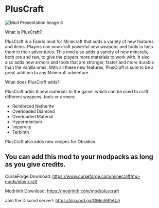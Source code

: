 # PlusCraft
![Mod Presentation Image 3](https://user-images.githubusercontent.com/75208577/234597584-7cfeda6b-cd6e-4820-88e2-222b81990cc2.png)

What is PlusCraft?

PlusCraft is a Fabric mod for Minecraft that adds a variety of new features and items. Players can now craft powerful new weapons and tools to help them in their adventures. This mod also adds a variety of new minerals, both ore and raw, to give the players more materials to work with. It also also adds new armors and tools that are stronger, faster and more durable than the vanilla ones. With all these new features, PlusCraft is sure to be a great addition to any Minecraft adventure.


What does PlusCraft adds?

PlusCraft adds 6 new materials to the game, which can be used to craft different weapons, tools or armors:

- Reinforced Netherite
- Overloaded Diamond
- Overloaded Material
- Hypermentium
- Impervite
- Terbinth

PlusCraft also adds new recipes for Obsidian.


You can add this mod to your modpacks as long as you give credits.
-----------------------------------
CurseForge Download: https://www.curseforge.com/minecraft/mc-mods/plus-craft

Modrinth Download: https://modrinth.com/mod/pluscraft

Join the Discord server!: https://discord.gg/GMmSBfeUJj
